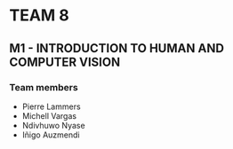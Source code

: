 ﻿
# TEAM 8 
## M1 - INTRODUCTION TO HUMAN AND COMPUTER VISION

### Team members

 - Pierre Lammers
 - Michell Vargas
 - Ndivhuwo Nyase
 - Iñigo Auzmendi

